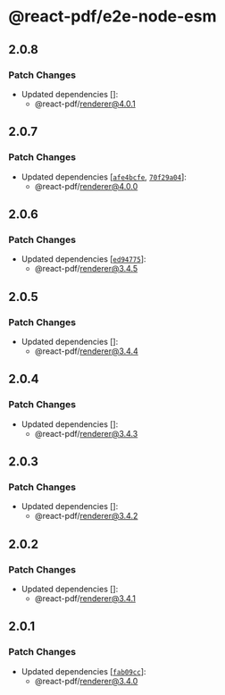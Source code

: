 # @react-pdf/e2e-node-esm

## 2.0.8

### Patch Changes

- Updated dependencies []:
  - @react-pdf/renderer@4.0.1

## 2.0.7

### Patch Changes

- Updated dependencies [[`afe4bcfe`](https://github.com/diegomura/react-pdf/commit/afe4bcfe6f4b991cf22341242fc27d169b758d47), [`70f29a04`](https://github.com/diegomura/react-pdf/commit/70f29a0407b1d56e9a7932b25c0d69132e9b4119)]:
  - @react-pdf/renderer@4.0.0

## 2.0.6

### Patch Changes

- Updated dependencies [[`ed94775`](https://github.com/diegomura/react-pdf/commit/ed94775f4d44db0886ff08c71d09f446bace6392)]:
  - @react-pdf/renderer@3.4.5

## 2.0.5

### Patch Changes

- Updated dependencies []:
  - @react-pdf/renderer@3.4.4

## 2.0.4

### Patch Changes

- Updated dependencies []:
  - @react-pdf/renderer@3.4.3

## 2.0.3

### Patch Changes

- Updated dependencies []:
  - @react-pdf/renderer@3.4.2

## 2.0.2

### Patch Changes

- Updated dependencies []:
  - @react-pdf/renderer@3.4.1

## 2.0.1

### Patch Changes

- Updated dependencies [[`fab09cc`](https://github.com/diegomura/react-pdf/commit/fab09cc9814326fdb44d2bcb7097ba9960d441d1)]:
  - @react-pdf/renderer@3.4.0
